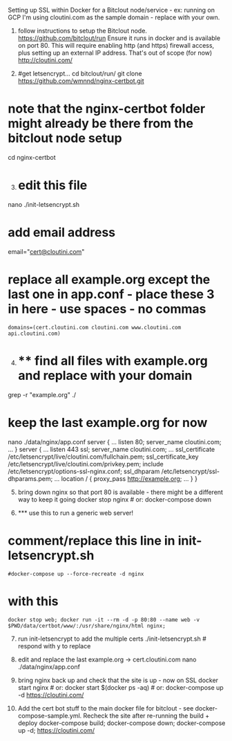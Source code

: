 
Setting up SSL within Docker for a Bitclout node/service - ex: running on GCP
I'm using cloutini.com as the sample domain - replace with your own.

1. follow instructions to setup the Bitclout node. 
  https://github.com/bitclout/run
  Ensure it runs in docker and is available on port 80. This will require enabling http (and https) firewall access, plus setting up an external IP address. That's out of scope (for now)
  http://cloutini.com/


2. #get letsencrypt...
  cd bitclout/run/
  git clone https://github.com/wmnnd/nginx-certbot.git 
  # note that the nginx-certbot folder might already be there from the bitclout node setup
  cd nginx-certbot


3. # edit this file
  nano ./init-letsencrypt.sh
  # add email address
  email="cert@cloutini.com"

  # replace all example.org except the last one in app.conf - place these 3 in here - use spaces - no commas
    domains=(cert.cloutini.com cloutini.com www.cloutini.com api.cloutini.com)


4. # ** find all files with example.org and replace with your domain
  grep -r "example.org" ./

  # keep the last example.org for now
  nano ./data/nginx/app.conf
    server {
        ...
        listen 80;
        server_name cloutini.com;
        ...
    }
    server {
        ...
        listen 443 ssl;
        server_name cloutini.com;
        ...
        ssl_certificate /etc/letsencrypt/live/cloutini.com/fullchain.pem;
        ssl_certificate_key /etc/letsencrypt/live/cloutini.com/privkey.pem;
        include /etc/letsencrypt/options-ssl-nginx.conf;
        ssl_dhparam /etc/letsencrypt/ssl-dhparams.pem;
        ...
        location / {
            proxy_pass  http://example.org;
            ...
        }
    }
        

5. bring down nginx so that port 80 is available - there might be a different way to keep it going
  docker stop nginx # or: docker-compose down 


6. *** use this to run a generic web server! 
  # comment/replace this line in init-letsencrypt.sh
    #docker-compose up --force-recreate -d nginx
  # with this
    docker stop web; docker run -it --rm -d -p 80:80 --name web -v $PWD/data/certbot/www/:/usr/share/nginx/html nginx;


7. run init-letsencrypt to add the multiple certs
  ./init-letsencrypt.sh # respond with y to replace


8. edit and replace the last example.org -> cert.cloutini.com
  nano ./data/nginx/app.conf


9. bring nginx back up and check that the site is up - now on SSL
  docker start nginx # or: docker start $(docker ps -aq) # or: docker-compose up -d
  https://cloutini.com/

10. Add the cert bot stuff to the main docker file for bitclout - see docker-compose-sample.yml. 
  Recheck the site after re-running the build + deploy
  docker-compose build;    docker-compose down;    docker-compose up -d;
  https://cloutini.com/



                
